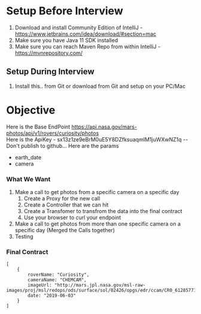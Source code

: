# Setup Before Interview
1. Download and install Community Edition of IntelliJ - https://www.jetbrains.com/idea/download/#section=mac 
2. Make sure you have Java 11 SDK installed
3. Make sure you can reach Maven Repo from within IntelliJ - https://mvnrepository.com/

## Setup During Interview
1. Install this.. from Git or download from Git and setup on your PC/Mac

# Objective
Here is the Base EndPoint https://api.nasa.gov/mars-photos/api/v1/rovers/curiosity/photos  
Here is the ApiKey - sx13z1ze9eBrM0uE5Y8DZfksuaqmIM1juWXwNZ1q --Don't publish to github...
Here are the params
- earth_date 
- camera


### What We Want
1. Make a call to get photos from a specific camera on a specific day
   1. Create a Proxy for the new call
   2. Create a Controller that we can hit
   3. Create a Transfomer to transfrom the data into the final contract
   4. Use your browser to curl your endpoint 
2. Make a call to get photos from more than one specific camera on a specific day (Merged the Calls together)
3. Testing


### Final Contract
```
[
    {
        roverName: "Curiosity",
        cameraName: "CHEMCAM",
        imageUrl: "http://mars.jpl.nasa.gov/msl-raw-images/proj/msl/redops/ods/surface/sol/02426/opgs/edr/ccam/CR0_612857715EDR_F0752860CCAM05424M_.JPG",
        date: "2019-06-03"
    }
]
```
